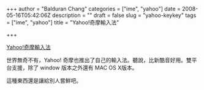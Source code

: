 +++
author = "Balduran Chang"
categories = ["ime", "yahoo"]
date = 2008-05-16T05:42:06Z
description = ""
draft = false
slug = "yahoo-keykey"
tags = ["ime", "yahoo"]
title = "Yahoo!奇摩輸入法"

+++


[Yahoo!奇摩輸入法](http://tw.download.yahoo.com/keykey/)

世界無奇不有，Yahoo! 奇摩也推出了自己的輸入法。聽說，比新酷音好用。雙平台支援，除了 window 版本之外還有 MAC OS X版本。

這種東西還是讓給別人嘗鮮吧。


